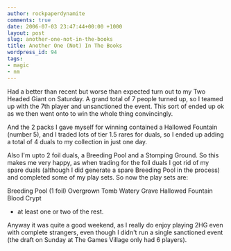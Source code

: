 ```yaml
---
author: rockpaperdynamite
comments: true
date: 2006-07-03 23:47:44+00:00 +1000
layout: post
slug: another-one-not-in-the-books
title: Another One (Not) In The Books
wordpress_id: 94
tags:
- magic
- nm
---
```


Had a better than recent but worse than expected turn out to my Two Headed Giant on Saturday. A grand total of 7 people turned up, so I teamed up with the 7th player and unsanctioned the event. This sort of ended up ok as we then went onto to win the whole thing convincingly.

And the 2 packs I gave myself for winning contained a Hallowed Fountain (number 5), and I traded lots of tier 1.5 rares for duals, so I ended up adding a total of 4 duals to my collection in just one day.

Also I'm upto 2 foil duals, a Breeding Pool and a Stomping Ground. So this makes me very happy, as when trading for the foil duals I got rid of my spare duals (although I did generate a spare Breeding Pool in the process) and completed some of my play sets. So now the play sets are:

Breeding Pool (1 foil)
Overgrown Tomb
Watery Grave
Hallowed Fountain
Blood Crypt
+ at least one or two of the rest.

Anyway it was quite a good weekend, as I really do enjoy playing 2HG even with complete strangers, even though I didn't run a single sanctioned event (the draft on Sunday at The Games Village only had 6 players).
